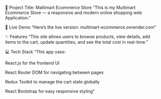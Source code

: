 🛒 Project Title: Maltimart Ecommerce Store
“This is my Multimart Ecommerce Store — a responsive and modern online shopping web Application.”

🔗 Live Demo
“Here’s the live version: multimart-ecommerce.onrender.com”

✨ Features
“This site allows users to browse products, view details, add items to the cart, update quantities, and see the total cost in real-time.”

💻 Tech Stack
“This app uses:

React.js for the frontend UI

React Router DOM for navigating between pages

Redux Toolkit to manage the cart state globally

React Bootstrap for easy responsive styling”
